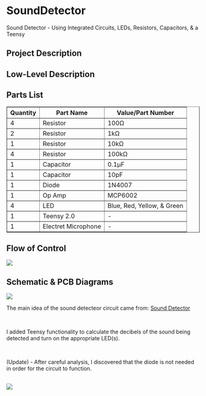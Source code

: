 # SoundDetector
Sound Detector - Using Integrated Circuits, LEDs, Resistors, Capacitors, &amp; a Teensy

<h2>Project Description</h2>
<p>

</p>

<h2>Low-Level Description</h2>

<h2>Parts List</h2>
<div style="text:align:center">
	<table border = "1">
		<tr>
			<th>Quantity</th>
			<th>Part Name</th>
			<th>Value/Part Number</th>
		</tr>
		<tr>
			<td>4</td>
			<td>Resistor</td>
			<td>100&Omega;</td>
		</tr>
		<tr>
			<td>2</td>
			<td>Resistor</td>
			<td>1k&Omega;</td>
		</tr>
		<tr>
			<td>1</td>
			<td>Resistor</td>
			<td>10k&Omega;</td>
		</tr>
		<tr>
			<td>4</td>
			<td>Resistor</td>
			<td>100k&Omega;</td>
		</tr>
		<tr>
			<td>1</td>
			<td>Capacitor</td>
			<td>0.1&mu;F</td>
		</tr>
		<tr>
			<td>1</td>
			<td>Capacitor</td>
			<td>10pF</td>
		</tr>
		<tr>
			<td>1</td>
			<td>Diode</td>
			<td>1N4007</td>	
		</tr>
		<tr>
			<td>1</td>
			<td>Op Amp</td>
			<td>MCP6002</td>
		</tr>
		<tr>
			<td>4</td>
			<td>LED</td>
			<td>Blue, Red, Yellow, &amp; Green</td>
		</tr>
		<tr>
			<td>1</td>
			<td>Teensy 2.0</td>
			<td>-</td>
		</tr>
		<tr>
			<td>1</td>
			<td>Electret Microphone</td>
			<td>-</td>
		</tr>
	</table>
</div>
<h2>Flow of Control</h2>

<img src = "https://4.bp.blogspot.com/-Bl1jBUVW5K4/V7OCZ5bDRbI/AAAAAAAAAlQ/BdX3DjwHUa8XEP3PpgJAPeJYtIAEAvsjACEw/s1600/flow_of_control.jpg" />

<h2>Schematic &amp; PCB Diagrams</h2>

<img src = "https://1.bp.blogspot.com/-X0DkRhmX4zU/V7OCZx9SCjI/AAAAAAAAAlI/KjrMSHMMEloF22l9-3-m44h4SrZhQEfRgCEw/s1600/Schematic.png" />

<p>The main idea of the sound detecteor circuit came from: <a href = "http://www.eleccircuit.com/sound-detector-using-lm324/">Sound Detector</a></p><br>
<p>I added Teensy functionality to calculate the decibels of the sound being detected and turn on the appropriate LED(s).</p><br>
<p>(Update) - After careful analysis, I discovered that the diode is not needed in order for the circuit to function.</p>
<br />
<img src = "https://1.bp.blogspot.com/-Ly4pAsbIRB0/V7OCZygP1yI/AAAAAAAAAlM/4zsHXcPzZMguTHMVeVIIF2KTH0OkZ2IbgCEw/s400/PCB.png"/>
